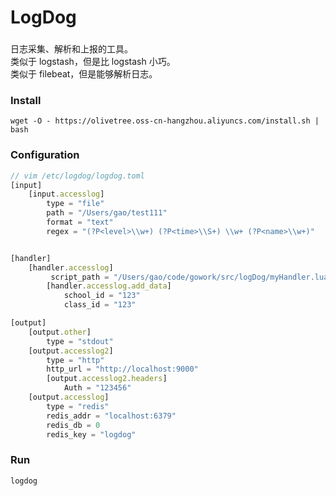# LogDog

###
日志采集、解析和上报的工具。  
类似于 logstash，但是比 logstash 小巧。  
类似于 filebeat，但是能够解析日志。

### Install
```shell
wget -O - https://olivetree.oss-cn-hangzhou.aliyuncs.com/install.sh | bash
```

### Configuration
```javascript
// vim /etc/logdog/logdog.toml
[input]
    [input.accesslog]
        type = "file"
        path = "/Users/gao/test111"
        format = "text"
        regex = "(?P<level>\\w+) (?P<time>\\S+) \\w+ (?P<name>\\w+)"


[handler]
    [handler.accesslog]
         script_path = "/Users/gao/code/gowork/src/logDog/myHandler.lua"
        [handler.accesslog.add_data]
            school_id = "123"
            class_id = "123"

[output]
    [output.other]
        type = "stdout"
    [output.accesslog2]
        type = "http"
        http_url = "http://localhost:9000"
        [output.accesslog2.headers]
            Auth = "123456"
    [output.accesslog]
        type = "redis"
        redis_addr = "localhost:6379"
        redis_db = 0
        redis_key = "logdog"

```

### Run
```javascript
logdog
```